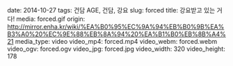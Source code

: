 date: 2014-10-27
tags: 건담 AGE, 건담, 강요
slug: forced
title: 강요받고 있는 거다!
media: forced.gif
origin: http://mirror.enha.kr/wiki/%EA%B0%95%EC%9A%94%EB%B0%9B%EA%B3%A0%20%EC%9E%88%EB%8A%94%20%EA%B1%B0%EB%8B%A4%21
media_type: video
video_mp4: forced.mp4
video_webm: forced.webm
video_ogv: forced.ogv
video_jpg: forced.jpg
video_width: 320
video_height: 178